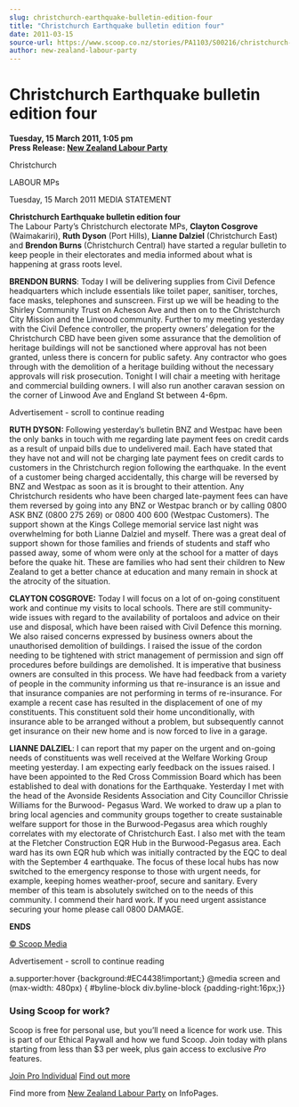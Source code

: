 ```yaml
---
slug: christchurch-earthquake-bulletin-edition-four
title: "Christchurch Earthquake bulletin edition four"
date: 2011-03-15
source-url: https://www.scoop.co.nz/stories/PA1103/S00216/christchurch-earthquake-bulletin-edition-four.htm
author: new-zealand-labour-party
---
```

Christchurch Earthquake bulletin edition four
=============================================

**Tuesday, 15 March 2011, 1:05 pm**  
**Press Release: [New Zealand Labour Party](https://info.scoop.co.nz/New_Zealand_Labour_Party)**

Christchurch

LABOUR MPs

Tuesday, 15 March 2011 MEDIA STATEMENT

**Christchurch Earthquake bulletin edition four**  
The Labour Party’s Christchurch electorate MPs, **Clayton Cosgrove** (Waimakariri), **Ruth Dyson** (Port Hills), **Lianne Dalziel** (Christchurch East) and **Brendon Burns** (Christchurch Central) have started a regular bulletin to keep people in their electorates and media informed about what is happening at grass roots level.

**BRENDON BURNS**: Today I will be delivering supplies from Civil Defence headquarters which include essentials like toilet paper, sanitiser, torches, face masks, telephones and sunscreen. First up we will be heading to the Shirley Community Trust on Acheson Ave and then on to the Christchurch City Mission and the Linwood community. Further to my meeting yesterday with the Civil Defence controller, the property owners’ delegation for the Christchurch CBD have been given some assurance that the demolition of heritage buildings will not be sanctioned where approval has not been granted, unless there is concern for public safety. Any contractor who goes through with the demolition of a heritage building without the necessary approvals will risk prosecution. Tonight I will chair a meeting with heritage and commercial building owners. I will also run another caravan session on the corner of Linwood Ave and England St between 4-6pm.

Advertisement - scroll to continue reading





**RUTH DYSON:** Following yesterday’s bulletin BNZ and Westpac have been the only banks in touch with me regarding late payment fees on credit cards as a result of unpaid bills due to undelivered mail. Each have stated that they have not and will not be charging late payment fees on credit cards to customers in the Christchurch region following the earthquake. In the event of a customer being charged accidentally, this charge will be reversed by BNZ and Westpac as soon as it is brought to their attention. Any Christchurch residents who have been charged late-payment fees can have them reversed by going into any BNZ or Westpac branch or by calling 0800 ASK BNZ (0800 275 269) or 0800 400 600 (Westpac Customers). The support shown at the Kings College memorial service last night was overwhelming for both Lianne Dalziel and myself. There was a great deal of support shown for those families and friends of students and staff who passed away, some of whom were only at the school for a matter of days before the quake hit. These are families who had sent their children to New Zealand to get a better chance at education and many remain in shock at the atrocity of the situation.

**CLAYTON COSGROVE:** Today I will focus on a lot of on-going constituent work and continue my visits to local schools. There are still community-wide issues with regard to the availability of portaloos and advice on their use and disposal, which have been raised with Civil Defence this morning. We also raised concerns expressed by business owners about the unauthorised demolition of buildings. I raised the issue of the cordon needing to be tightened with strict management of permission and sign off procedures before buildings are demolished. It is imperative that business owners are consulted in this process. We have had feedback from a variety of people in the community informing us that re-insurance is an issue and that insurance companies are not performing in terms of re-insurance. For example a recent case has resulted in the displacement of one of my constituents. This constituent sold their home unconditionally, with insurance able to be arranged without a problem, but subsequently cannot get insurance on their new home and is now forced to live in a garage.

  
**LIANNE DALZIEL**: I can report that my paper on the urgent and on-going needs of constituents was well received at the Welfare Working Group meeting yesterday. I am expecting early feedback on the issues raised. I have been appointed to the Red Cross Commission Board which has been established to deal with donations for the Earthquake. Yesterday I met with the head of the Avonside Residents Association and City Councillor Chrissie Williams for the Burwood- Pegasus Ward. We worked to draw up a plan to bring local agencies and community groups together to create sustainable welfare support for those in the Burwood-Pegasus area which roughly correlates with my electorate of Christchurch East. I also met with the team at the Fletcher Construction EQR Hub in the Burwood-Pegasus area. Each ward has its own EQR hub which was initially contracted by the EQC to deal with the September 4 earthquake. The focus of these local hubs has now switched to the emergency response to those with urgent needs, for example, keeping homes weather-proof, secure and sanitary. Every member of this team is absolutely switched on to the needs of this community. I commend their hard work. If you need urgent assistance securing your home please call 0800 DAMAGE.

  
**ENDS**

[© Scoop Media](http://www.scoop.co.nz/about/terms.html)  

Advertisement - scroll to continue reading



a.supporter:hover {background:#EC4438!important;} @media screen and (max-width: 480px) { #byline-block div.byline-block {padding-right:16px;}}

### Using Scoop for work?

Scoop is free for personal use, but you’ll need a licence for work use. This is part of our Ethical Paywall and how we fund Scoop. Join today with plans starting from less than $3 per week, plus gain access to exclusive _Pro_ features.  
  
[Join Pro Individual](https://pro.scoop.co.nz/Individual/?from=ProIn24) [Find out more](https://pro.scoop.co.nz/using-scoop-for-work/?from=ProIn24)

Find more from [New Zealand Labour Party](https://info.scoop.co.nz/New_Zealand_Labour_Party) on InfoPages.